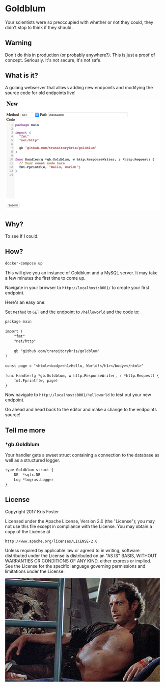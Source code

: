 # Goldblum

Your scientists were so preoccupied with whether or not they could, they didn’t stop to think if they should.

## Warning

Don't do this in production (or probably anywhere?). This is just a proof of concept. Seriously. It's not secure, it's not safe.

## What is it?

A golang webserver that allows adding new endpoints and modifying the source code for old endpoints live!

![Example screenshot](https://raw.githubusercontent.com/transitorykris/goldblum/master/images/example.png)

## Why?

To see if I could.

## How?

```bash
docker-compose up
```

This will give you an instance of Goldblum and a MySQL server. It may take a few minutes the first time to come up.

Navigate in your browser to `http://localhost:8001/` to create your first endpoint.

Here's an easy one:

Set `Method` to `GET` and the endpoint to `/helloworld` and the code to:

```golang
package main

import (
    "fmt"
    "net/http"

    gb "github.com/transitorykris/goldblum"
)

const page = "<html><body><h1>Hello, World!</h1></body></html>"

func Handler(g *gb.Goldblum, w http.ResponseWriter, r *http.Request) {
    fmt.Fprintf(w, page)
}
```

Now navigate to `http://localhost:8001/helloworld` to test out your new endpoint.

Go ahead and head back to the editor and make a change to the endpoints source!

## Tell me more

### *gb.Goldblum

Your handler gets a sweet struct containing a connection to the database as well as a structured logger.

```golang
type Goldblum struct {
	DB  *sqlx.DB
	Log *logrus.Logger
}
```

## License

Copyright 2017 Kris Foster

Licensed under the Apache License, Version 2.0 (the "License");
you may not use this file except in compliance with the License.
You may obtain a copy of the License at

    http://www.apache.org/licenses/LICENSE-2.0

Unless required by applicable law or agreed to in writing, software
distributed under the License is distributed on an "AS IS" BASIS,
WITHOUT WARRANTIES OR CONDITIONS OF ANY KIND, either express or implied.
See the License for the specific language governing permissions and
limitations under the License.

![Jeff Goldblum](https://raw.githubusercontent.com/transitorykris/goldblum/master/images/goldblum.jpg)
